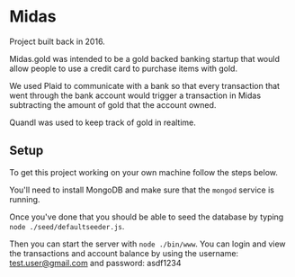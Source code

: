 # Midas

Project built back in 2016.

Midas.gold was intended to be a gold backed banking startup that would allow people to use a credit card to purchase items with gold.

We used Plaid to communicate with a bank so that every transaction that went through the bank account would trigger a transaction in Midas subtracting the amount of gold that the account owned.

Quandl was used to keep track of gold in realtime.

## Setup

To get this project working on your own machine follow the steps below.

You'll need to install MongoDB and make sure that the `mongod` service is running.

Once you've done that you should be able to seed the database by typing `node ./seed/defaultseeder.js`.

Then you can start the server with `node ./bin/www`. You can login and view the transactions and account balance by using the username: test.user@gmail.com and password: asdf1234


